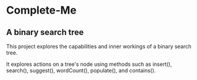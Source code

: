 # Complete-Me
## A binary search tree

This project explores the capabilities and inner workings of a binary search tree.

It explores actions on a tree's node using methods such as insert(), search(), suggest(), wordCount(), populate(), and contains().
